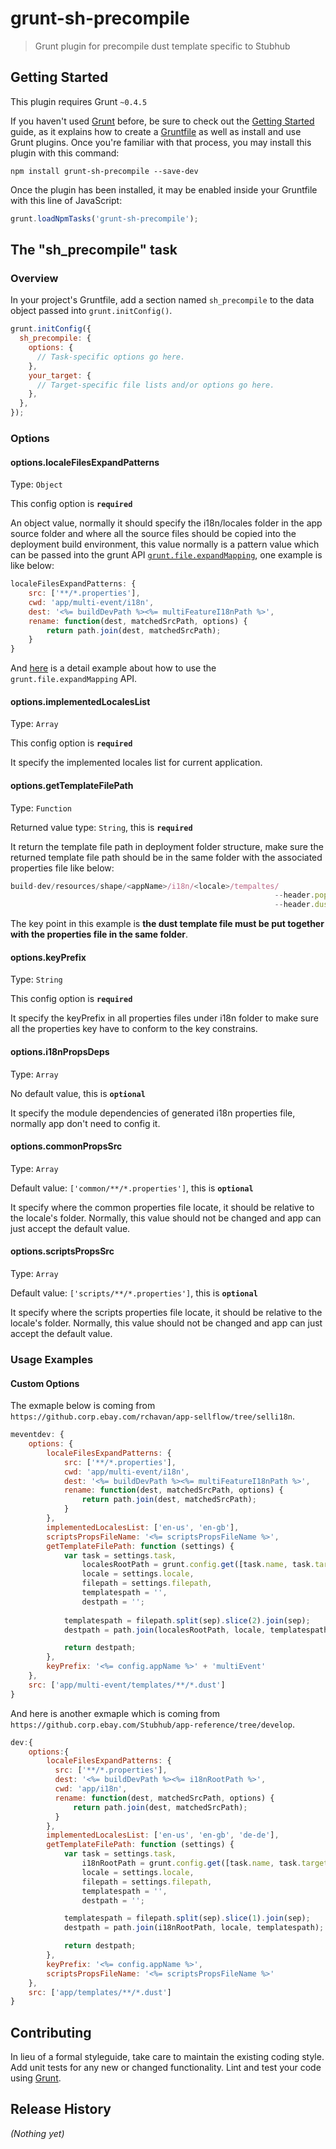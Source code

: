 # grunt-sh-precompile

> Grunt plugin for precompile dust template specific to Stubhub

## Getting Started
This plugin requires Grunt `~0.4.5`

If you haven't used [Grunt](http://gruntjs.com/) before, be sure to check out the [Getting Started](http://gruntjs.com/getting-started) guide, as it explains how to create a [Gruntfile](http://gruntjs.com/sample-gruntfile) as well as install and use Grunt plugins. Once you're familiar with that process, you may install this plugin with this command:

```shell
npm install grunt-sh-precompile --save-dev
```

Once the plugin has been installed, it may be enabled inside your Gruntfile with this line of JavaScript:

```js
grunt.loadNpmTasks('grunt-sh-precompile');
```

## The "sh_precompile" task

### Overview
In your project's Gruntfile, add a section named `sh_precompile` to the data object passed into `grunt.initConfig()`.

```js
grunt.initConfig({
  sh_precompile: {
    options: {
      // Task-specific options go here.
    },
    your_target: {
      // Target-specific file lists and/or options go here.
    },
  },
});
```

### Options

#### options.localeFilesExpandPatterns
Type: `Object`

This config option is **`required`**

An object value, normally it should specify the i18n/locales folder in the app source folder and where all the source files should be copied into the deployment build environment, this value normally is a pattern value which can be passed into the grunt API <a href="http://gruntjs.com/api/grunt.file#grunt.file.expandmapping" target="_blank">`grunt.file.expandMapping`</a>, one example is like below:

```javascript
localeFilesExpandPatterns: {
    src: ['**/*.properties'],
    cwd: 'app/multi-event/i18n',
    dest: '<%= buildDevPath %><%= multiFeatureI18nPath %>',
    rename: function(dest, matchedSrcPath, options) {
        return path.join(dest, matchedSrcPath);
    }
}
```
And <a href="https://sourcegraph.com/github.com/gruntjs/grunt/.CommonJSPackage/grunt/.def/commonjs/lib/grunt/file.js/-/expandMapping" target="_blank">here</a> is a detail example about how to use the `grunt.file.expandMapping` API.

#### options.implementedLocalesList
Type: `Array`

This config option is **`required`**

It specify the implemented locales list for current application.

#### options.getTemplateFilePath
Type: `Function`

Returned value type: `String`, this is **`required`**

It return the template file path in deployment folder structure, make sure the returned template file path should be in the same folder with the associated properties file like below:

```javascript
build-dev/resources/shape/<appName>/i18n/<locale>/tempaltes/
                                                           --header.poperties
                                                           --header.dust
 ```

The key point in this example is **the dust template file must be put together with the properties file in the same folder**.

#### options.keyPrefix
Type: `String`

This config option is **`required`**

It specify the keyPrefix in all properties files under i18n folder to make sure all the properties key have to conform to the key constrains. 


#### options.i18nPropsDeps
Type: `Array`

No default value, this is **`optional`**

It specify the module dependencies of generated i18n properties file, normally app don't need to config it.

#### options.commonPropsSrc
Type: `Array`

Default value: `['common/**/*.properties']`, this is **`optional`**

It specify where the common properties file locate, it should be relative to the locale's folder. Normally, this value should not be changed and app can just accept the default value.

#### options.scriptsPropsSrc
Type: `Array`

Default value: `['scripts/**/*.properties']`, this is **`optional`**

It specify where the scripts properties file locate, it should be relative to the locale's folder. Normally, this value should not be changed and app can just accept the default value.


### Usage Examples

#### Custom Options
The exmaple below is coming from `https://github.corp.ebay.com/rchavan/app-sellflow/tree/selli18n`.

```js
meventdev: {
    options: {
        localeFilesExpandPatterns: {
            src: ['**/*.properties'],
            cwd: 'app/multi-event/i18n',
            dest: '<%= buildDevPath %><%= multiFeatureI18nPath %>',
            rename: function(dest, matchedSrcPath, options) {
                return path.join(dest, matchedSrcPath);
            }
        },
        implementedLocalesList: ['en-us', 'en-gb'],
        scriptsPropsFileName: '<%= scriptsPropsFileName %>',
        getTemplateFilePath: function (settings) {
            var task = settings.task,
                localesRootPath = grunt.config.get([task.name, task.target, 'options', 'localeFilesExpandPatterns', 'dest']),
                locale = settings.locale,
                filepath = settings.filepath,
                templatespath = '',
                destpath = '';
            
            templatespath = filepath.split(sep).slice(2).join(sep);
            destpath = path.join(localesRootPath, locale, templatespath);

            return destpath;
        },
        keyPrefix: '<%= config.appName %>' + 'multiEvent'
    },
    src: ['app/multi-event/templates/**/*.dust']
}
```

And here is another exmaple which is coming from `https://github.corp.ebay.com/Stubhub/app-reference/tree/develop`.

```js
dev:{
    options:{
        localeFilesExpandPatterns: {
          src: ['**/*.properties'],
          dest: '<%= buildDevPath %><%= i18nRootPath %>',
          cwd: 'app/i18n',
          rename: function(dest, matchedSrcPath, options) {
              return path.join(dest, matchedSrcPath);
          }
        },
        implementedLocalesList: ['en-us', 'en-gb', 'de-de'],
        getTemplateFilePath: function (settings) {
            var task = settings.task,
                i18nRootPath = grunt.config.get([task.name, task.target, 'options', 'localeFilesExpandPatterns', 'dest']),
                locale = settings.locale,
                filepath = settings.filepath,
                templatespath = '',
                destpath = '';

            templatespath = filepath.split(sep).slice(1).join(sep);
            destpath = path.join(i18nRootPath, locale, templatespath);

            return destpath;
        },
        keyPrefix: '<%= config.appName %>',
        scriptsPropsFileName: '<%= scriptsPropsFileName %>'
    },
    src: ['app/templates/**/*.dust']
} 
```

## Contributing
In lieu of a formal styleguide, take care to maintain the existing coding style. Add unit tests for any new or changed functionality. Lint and test your code using [Grunt](http://gruntjs.com/).

## Release History
_(Nothing yet)_
